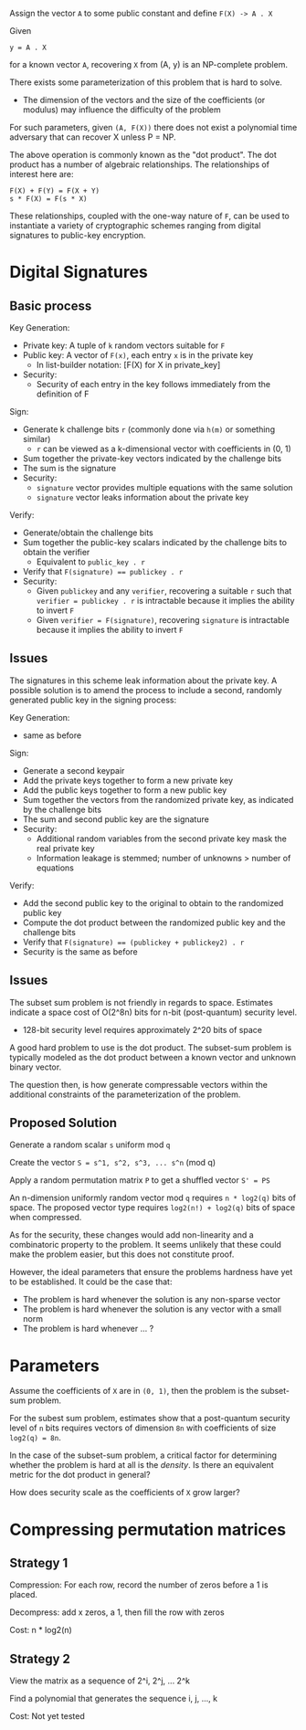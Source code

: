 Assign the vector `A` to some public constant and define `F(X) -> A . X`

Given

    y = A . X

for a known vector `A`, recovering `X` from (A, y) is an NP-complete problem.

There exists some parameterization of this problem that is hard to solve.
- The dimension of the vectors and the size of the coefficients (or modulus) may influence the difficulty of the problem

For such parameters, given `(A, F(X))` there does not exist a polynomial time adversary that can recover X unless P = NP.

The above operation is commonly known as the "dot product".
The dot product has a number of algebraic relationships.
The relationships of interest here are:

    F(X) + F(Y) = F(X + Y)
    s * F(X) = F(s * X)

These relationships, coupled with the one-way nature of `F`, can be used to instantiate a variety of cryptographic schemes ranging from digital signatures to public-key encryption.

Digital Signatures
==================
Basic process
-------------
Key Generation:
- Private key: A tuple of `k` random vectors suitable for `F`
- Public key: A vector of `F(x)`, each entry `x` is in the private key
    - In list-builder notation: [F(X) for X in private_key]
- Security:
    - Security of each entry in the key follows immediately from the definition of F

Sign:
- Generate k challenge bits `r` (commonly done via `h(m)` or something similar)
    - `r` can be viewed as a k-dimensional vector with coefficients in (0, 1)
- Sum together the private-key vectors indicated by the challenge bits
- The sum is the signature
- Security:
    - `signature` vector provides multiple equations with the same solution
    - `signature` vector leaks information about the private key

Verify:
- Generate/obtain the challenge bits
- Sum together the public-key scalars indicated by the challenge bits to obtain the verifier
    - Equivalent to `public_key . r`
- Verify that  `F(signature) == publickey . r`
- Security:
    - Given `publickey` and any `verifier`, recovering a suitable `r` such that `verifier = publickey . r` is intractable because it implies the ability to invert `F`
    - Given `verifier = F(signature)`, recovering `signature` is intractable because it implies the ability to invert `F`

Issues
------
The signatures in this scheme leak information about the private key.
A possible solution is to amend the process to include a second, randomly generated public key in the signing process:

Key Generation:
- same as before

Sign:
- Generate a second keypair
- Add the private keys together to form a new private key
- Add the public keys together to form a new public key
- Sum together the vectors from the randomized private key, as indicated by the challenge bits
- The sum and second public key are the signature
- Security:
    - Additional random variables from the second private key mask the real private key
    - Information leakage is stemmed; number of unknowns > number of equations

Verify:
- Add the second public key to the original to obtain to the randomized public key
- Compute the dot product between the randomized public key and the challenge bits
- Verify that  `F(signature) == (publickey + publickey2) . r`
- Security is the same as before

Issues
------
The subset sum problem is not friendly in regards to space.
Estimates indicate a space cost of O(2^8n) bits for n-bit (post-quantum) security level.
- 128-bit security level requires approximately 2^20 bits of space

A good hard problem to use is the dot product.
The subset-sum problem is typically modeled as the dot product between a known vector and unknown binary vector.

The question then, is how generate compressable vectors within the additional constraints of the parameterization of the problem.

Proposed Solution
-----------------
Generate a random scalar `s` uniform mod `q`

Create the vector `S = s^1, s^2, s^3, ... s^n` (mod q)

Apply a random permutation matrix `P` to get a shuffled vector `S' = PS`

An n-dimension uniformly random vector mod `q` requires `n * log2(q)` bits of space.
The proposed vector type requires `log2(n!) + log2(q)` bits of space when compressed.

As for the security, these changes would add non-linearity and a combinatoric property to the problem. It seems unlikely that these could make the problem easier, but this does not constitute proof.

However, the ideal parameters that ensure the problems hardness have yet to be established.
It could be the case that:

- The problem is hard whenever the solution is any non-sparse vector
- The problem is hard whenever the solution is any vector with a small norm
- The problem is hard whenever ... ?


Parameters
==========
Assume the coefficients of `X` are in `(0, 1)`, then the problem is the subset-sum problem.

For the subest sum problem, estimates show that a post-quantum security level of `n` bits requires vectors of dimension `8n` with coefficients of size `log2(q) = 8n`.

In the case of the subset-sum problem, a critical factor for determining whether the problem is hard at all is the *density*. Is there an equivalent metric for the dot product in general?

How does security scale as the coefficients of `X` grow larger?


Compressing permutation matrices
================================

Strategy 1
----------
Compression: For each row, record the number of zeros before a 1 is placed.

Decompress: add x zeros, a 1, then fill the row with zeros

Cost: n * log2(n)

Strategy 2
----------
View the matrix as a sequence of 2^i, 2^j, ... 2^k

Find a polynomial that generates the sequence i, j, ..., k

Cost: Not yet tested
